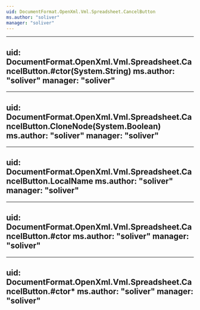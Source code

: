 ```yaml
---
uid: DocumentFormat.OpenXml.Vml.Spreadsheet.CancelButton
ms.author: "soliver"
manager: "soliver"
---
```


---
uid: DocumentFormat.OpenXml.Vml.Spreadsheet.CancelButton.#ctor(System.String)
ms.author: "soliver"
manager: "soliver"
---

---
uid: DocumentFormat.OpenXml.Vml.Spreadsheet.CancelButton.CloneNode(System.Boolean)
ms.author: "soliver"
manager: "soliver"
---

---
uid: DocumentFormat.OpenXml.Vml.Spreadsheet.CancelButton.LocalName
ms.author: "soliver"
manager: "soliver"
---

---
uid: DocumentFormat.OpenXml.Vml.Spreadsheet.CancelButton.#ctor
ms.author: "soliver"
manager: "soliver"
---

---
uid: DocumentFormat.OpenXml.Vml.Spreadsheet.CancelButton.#ctor*
ms.author: "soliver"
manager: "soliver"
---
